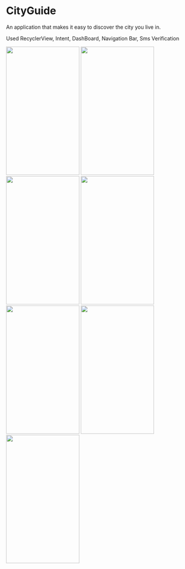 # CityGuide
An application that makes it easy to discover the city you live in.


Used RecyclerView, Intent, DashBoard, Navigation Bar, Sms Verification

<img src="https://user-images.githubusercontent.com/128792103/232500889-78e1bdbb-e6f3-435f-b12a-8a508d22fd53.png" width="200" height="350">  <img src="https://user-images.githubusercontent.com/128792103/232503409-10010bd3-ebcf-4e40-ac36-c43bffc506bc.png" width="200" height="350">   <img src="https://user-images.githubusercontent.com/128792103/232504322-b1c317b1-0d2f-45d0-9170-90c39dc48c4a.png" width="200" height="350"> <img src="https://user-images.githubusercontent.com/128792103/232525552-aad49b24-0ab5-44a4-b320-3839f42c523b.png" width="200" height="350"> <img src="https://user-images.githubusercontent.com/128792103/232525561-d8709741-23e4-4593-b848-0c253e86084e.png" width="200" height="350"> <img src="https://user-images.githubusercontent.com/128792103/232525568-ef2224fe-2826-4616-8705-93943676f24c.png" width="200" height="350"> 
<img src="https://user-images.githubusercontent.com/128792103/232623377-e1a31af7-8469-480a-9b12-52168320dc3c.png" width="200" height="350">
